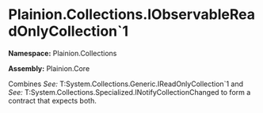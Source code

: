 
# Plainion.Collections.IObservableReadOnlyCollection`1

**Namespace:** Plainion.Collections

**Assembly:** Plainion.Core

Combines
*See:* T:System.Collections.Generic.IReadOnlyCollection`1
and
*See:* T:System.Collections.Specialized.INotifyCollectionChanged
to form a contract that expects both.
